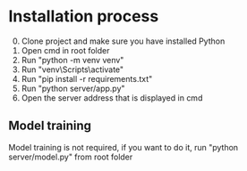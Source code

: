 # Installation process

0. Clone project and make sure you have installed Python
1. Open cmd in root folder
2. Run "python -m venv venv"
3. Run "venv\Scripts\activate"
4. Run "pip install -r requirements.txt"
5. Run "python server/app.py"
6. Open the server address that is displayed in cmd 


## Model training

Model training is not required, if you want to do it, run "python server/model.py" from root folder
